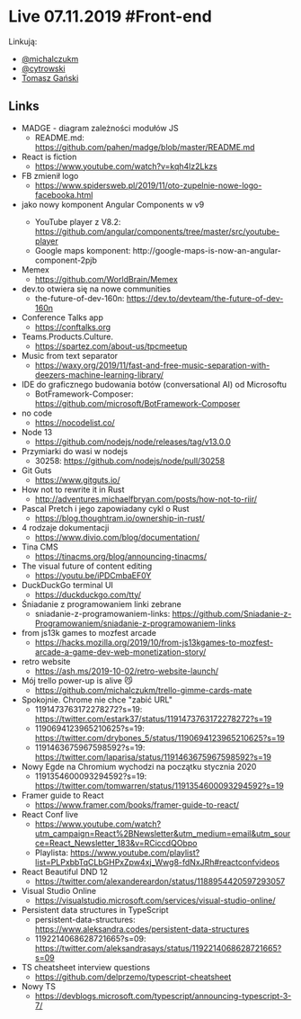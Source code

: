 # Live 07.11.2019 #Front-end

Linkują:
* [@michalczukm](https://twitter.com/michalczukm)
* [@cytrowski](https://twitter.com/cytrowski)
* [Tomasz Gański](https://www.linkedin.com/in/tomaszganski)

## Links
* MADGE - diagram zależności modułów JS
  * README.md: https://github.com/pahen/madge/blob/master/README.md
* React is fiction
  * https://www.youtube.com/watch?v=kqh4lz2Lkzs
* FB zmienił logo
  * https://www.spidersweb.pl/2019/11/oto-zupelnie-nowe-logo-facebooka.html
* <google-maps> jako nowy komponent Angular Components w v9
  * YouTube player z V8.2: https://github.com/angular/components/tree/master/src/youtube-player
  * Google maps komponent: http://google-maps-is-now-an-angular-component-2pjb
* Memex
  * https://github.com/WorldBrain/Memex
* dev.to otwiera się na nowe communities
  * the-future-of-dev-160n: https://dev.to/devteam/the-future-of-dev-160n
* Conference Talks app
  * https://conftalks.org
* Teams.Products.Culture.
  * https://spartez.com/about-us/tpcmeetup
* Music from text separator
  * https://waxy.org/2019/11/fast-and-free-music-separation-with-deezers-machine-learning-library/
* IDE do graficznego budowania botów (conversational AI) od Microsoftu
  * BotFramework-Composer: https://github.com/microsoft/BotFramework-Composer
* no code
  * https://nocodelist.co/
* Node 13
  * https://github.com/nodejs/node/releases/tag/v13.0.0
* Przymiarki do wasi w nodejs
  * 30258: https://github.com/nodejs/node/pull/30258
* Git Guts
  * https://www.gitguts.io/
* How not to rewrite it in Rust
  * http://adventures.michaelfbryan.com/posts/how-not-to-riir/
* Pascal Pretch i jego zapowiadany cykl o Rust
  * https://blog.thoughtram.io/ownership-in-rust/
* 4 rodzaje dokumentacji
  * https://www.divio.com/blog/documentation/
* Tina CMS
  * https://tinacms.org/blog/announcing-tinacms/
* The visual future of content editing
  * https://youtu.be/iPDCmbaEF0Y
* DuckDuckGo terminal UI
  * https://duckduckgo.com/tty/
* Śniadanie z programowaniem linki zebrane
  * sniadanie-z-programowaniem-links: https://github.com/Sniadanie-z-Programowaniem/sniadanie-z-programowaniem-links
* from js13k games to mozfest arcade
  * https://hacks.mozilla.org/2019/10/from-js13kgames-to-mozfest-arcade-a-game-dev-web-monetization-story/
* retro website
  * https://ash.ms/2019-10-02/retro-website-launch/
* Mój trello power-up is alive 😼
  * https://github.com/michalczukm/trello-gimme-cards-mate
* Spokojnie. Chrome nie chce "zabić URL"
  * 1191473763172278272?s=19: https://twitter.com/estark37/status/1191473763172278272?s=19
  * 1190694123965210625?s=19: https://twitter.com/drybones_5/status/1190694123965210625?s=19
  * 1191463675967598592?s=19: https://twitter.com/laparisa/status/1191463675967598592?s=19
* Nowy Egde na Chromium wychodzi na początku stycznia 2020
  * 1191354600093294592?s=19: https://twitter.com/tomwarren/status/1191354600093294592?s=19
* Framer guide to React
  * https://www.framer.com/books/framer-guide-to-react/
* React Conf live
  * https://www.youtube.com/watch?utm_campaign=React%2BNewsletter&utm_medium=email&utm_source=React_Newsletter_183&v=RCiccdQObpo
  * Playlista: https://www.youtube.com/playlist?list=PLPxbbTqCLbGHPxZpw4xj_Wwg8-fdNxJRh#reactconfvideos
* React Beautiful DND 12
  * https://twitter.com/alexandereardon/status/1188954420597293057
* Visual Studio Online
  * https://visualstudio.microsoft.com/services/visual-studio-online/
* Persistent data structures in TypeScript
  * persistent-data-structures: https://www.aleksandra.codes/persistent-data-structures
  * 1192214068628721665?s=09: https://twitter.com/aleksandrasays/status/1192214068628721665?s=09
* TS cheatsheet interview questions
  * https://github.com/delprzemo/typescript-cheatsheet
* Nowy TS
  * https://devblogs.microsoft.com/typescript/announcing-typescript-3-7/